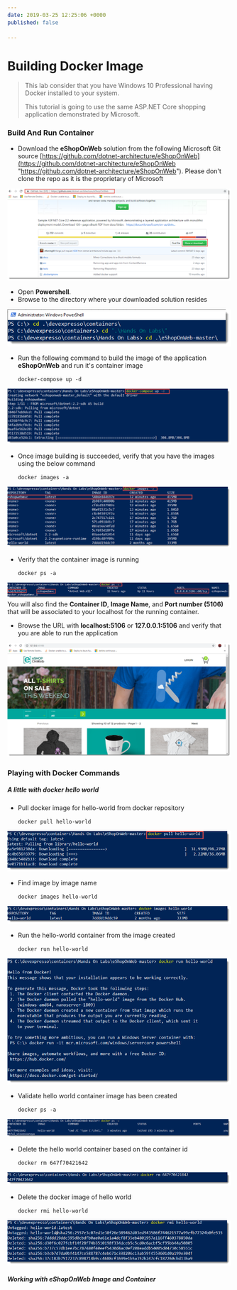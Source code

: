 ```yaml
---
date: 2019-03-25 12:25:06 +0000
published: false

---
```

# Building Docker Image

> This lab consider that you have Windows 10 Professional having Docker installed to your system.
>
> This tutorial is going to use the same ASP.NET Core shopping application demonstrated by Microsoft.

### Build And Run Container

* Download the **eShopOnWeb** solution from the following Microsoft Git source [https://github.com/dotnet-architecture/eShopOnWeb](https://github.com/dotnet-architecture/eShopOnWeb "https://github.com/dotnet-architecture/eShopOnWeb"). Please don't clone the repo as it is the proprietary of Microsoft

![](/uploads/eshopweb_github_repo.png)

* Open **Powershell**.
* Browse to the directory where your downloaded solution resides

![](/uploads/browse_solution_dir.png)

* Run the following command to build the image of the application **eShopOnWeb** and run it's container image

      docker-compose up -d

![](/uploads/docker_compose.png)

* Once image building is succeeded, verify that you have the images using the below command

      docker images -a

![](/uploads/docker_list_images.png)

* Verify that the container image is running

      docker ps -a

![](/uploads/docker_container.png)You will also find the **Container ID**, **Image Name**, and **Port number (5106)** that will be associated to your localhost for the running container.

* Browse the URL with **localhost:5106** or **127.0.0.1:5106** and verify that you are able to run the application

![](/uploads/docker_container_running.png)

### Playing with Docker Commands

##### A little with docker hello world

* Pull docker image for hello-world from docker repository

      docker pull hello-world

![](/uploads/docker_pull_helloworld.png)

* Find image by image name

      docker images hello-world

![](/uploads/docker_find_helloworld_image.png)

* Run the hello-world container from the image created

      docker run hello-world

![](/uploads/docker_run_helloworld_image.png)

* Validate hello world container image has been created

      docker ps -a

![](/uploads/docker_helloworld_container.png)

* Delete the hello world container based on the container id

      docker rm 647f70421642

![](/uploads/docker_delete_helloworld_container.png)

* Delete the docker image of hello world

      docker rmi hello-world

![](/uploads/docker_delete_helloworld_image.png)

##### Working with eShopOnWeb Image and Container